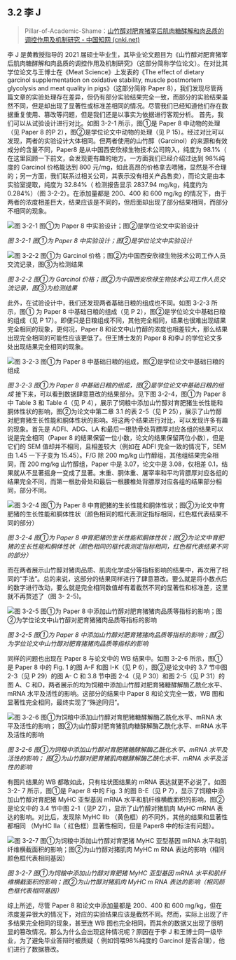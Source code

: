 ## 3.2   李 J

> Pillar-of-Academic-Shame：[山竹醇对肥育猪宰后肌肉糖酵解和肉品质的调控作用及机制研究 - 中国知网 (cnki.net)](https://kns.cnki.net/kcms2/article/abstract?v=0qMDjMp0v1mALCQYr1xi5bqYvz0V2kv7qgB8ZrHqQ1YlN70l4GxmSS7nIoGc-BJvlw7Jfz0fMInsN6HidL9-C64DmS89B29MThhA75PrlnGT2jApCul_PxTFuGcyKFXx-2joSEf--C_KkAbfW015jw==&uniplatform=NZKPT&language=CHS)

李 J 是黄教授指导的 2021 届硕士毕业生，其毕业论文题目为《山竹醇对肥育猪宰后肌肉糖酵解和肉品质的调控作用及机制研究》（这部分简称学位论文）。在对比其学位论文与王博士在《Meat Science》上发表的《The effect of dietary garcinol supplementation on oxidative stability, muscle postmortem glycolysis and meat quality in pigs》（这部分简称 Paper 8），我们发现尽管两篇文章的实验处理存在差异，但仍有部分实验结果完全一致，而部分的实验结果虽然不同，但是却出现了显著性或标准差相同的情况。尽管我们已经知道他们存在数据重复使用、篡改等问题，但是我们还是以事实为依据进行客观分析。
首先，我们可以从试验设计进行对比。如图 3-2-1 所示，图①是 Paper 8 中动物的处理（见 Paper 8 的P 2），图②是学位论文中动物的处理（见 P 15）。经过对比可以发现，两者的实验设计大体相同。但两者使用的山竹醇（Garcinol）的来源和有效成分的含量不同，Paper8 是从中国西安欣禄生物技术公司购入，纯度为 98.1%（ 在这里回顾一下前文，会发现更有趣的地方。一方面我们已经介绍过达到 98%纯度的 Garcinol 价格能达到 800 元/mg，如此高昂的价格拿去喂猪，显然是不合理的；另一方面，我们联系过相关公司，其表示没有相关产品售卖），而论文是由本实验室提取，纯度为 32.84%（  检测报告显示 2837.94 mg/kg，纯度约为 0.284%）（图 3-2-2）。在添加量都是 200、400 和 600 mg/kg 的情况下，由于两者的浓度相差巨大，结果应该是不同的，但后面却出现了部分结果相同，而部分不相同的现象。

![图 3-2-1 图①为 Paper 8 中实验设计；图②是学位论文中实验设计](readme/clip_image120.jpg)

 *图 3-2-1 图①为 Paper 8 中实验设计；图②是学位论文中实验设计*

![图 3-2-2 图①为 Garcinol 价格；图②为中国西安欣禄生物技术公司工作人员交流记录，图③为检测结果](readme/clip_image122.jpg)

 *图 3-2-2 图①为 Garcinol 价格；图②为中国西安欣禄生物技术公司工作人员交流记录，图③为检测结果*

此外，在试验设计中，我们还发现两者基础日粮的组成也不同。如图 3-2-3 所示，图① 为 Paper 8 中基础日粮的组成（见 P 2），图②是学位论文中基础日粮的组成（见 P 17）。即便只是日粮组成不同，其他完全相同，结果也很难出现结果完全相同的现象，更何况，Paper 8 和论文中山竹醇的浓度也相差较大，那么结果出现完全相同的可能性应该更低了。但王博士发的 Paper 8 和李J 的学位论文多处出现结果完全相同的现象。

![图 3-2-3 图①为 Paper 8 中基础日粮的组成，图②是学位论文中基础日粮的组成](readme/clip_image124.gif)

 *图 3-2-3 图①为 Paper 8 中基础日粮的组成，图②是学位论文中基础日粮的组成*
接下来，可以看到数据肆意篡改的结果部分。见下图 3-2-4，图①为 Paper 8 中 Table 3 和 Table 4（见 P 4），展示了饲粮中添加山竹醇对育肥猪生长性能和胴体性状的影响，图②为论文中第二章 3.1 的表 2-5（见 P 25），展示了山竹醇对肥育猪生长性能和胴体性状的影响。将这两个结果进行对比，可以发现许多有趣的现象。首先是 ADFI、ADG、LA 和最后一根肋骨处背膘厚对应各组的结果可以说是完全相同（Paper 8 的结果保留一位小数，论文的结果保留两位小数），但是它们的 SEM 值却并不相同，且相差较大（例如在 ADFI 完全一致的情况下，SEM 由 1.45 一下子变为 15.45）。F/G 除 200 mg/kg 山竹醇组，其他组结果完全相同，而 200 mg/kg 山竹醇组，Paper 中是 3.07，论文中是 3.08，仅相差 0.1，结果就从不显著摇身一变成了显著。末重、胴体重、屠宰率和平均背膘厚对应各组的结果完全不同，而第一根肋骨处和最后一根腰椎处背膘厚对应各组的结果部分相同，部分不同。

![图 3-2-4 图①为 Paper 8 中育肥猪的生长性能和胴体性状；图②为论文中育肥猪的生长性能和胴体性状（颜色相同的框代表测定指标相同，红色框代表结果不同的部分）](readme/clip_image126.gif)

 *图 3-2-4 图①为 Paper 8 中育肥猪的生长性能和胴体性状；图②为论文中育肥猪的生长性能和胴体性状（颜色相同的框代表测定指标相同，红色框代表结果不同的部分）*

而在两者展示山竹醇对猪肉品质、肌肉化学成分等指标影响的结果中，再次用了相同的“手法”。总的来说，这部分的结果同样进行了肆意篡改。要么就是将小数点后的数字进行改动，要么就是完全相同数值却有着截然不同的显著性和标准差，这里就不再赘述了（图 3- 2-5)。

![图 3-2-5 图①为 Paper 8 中添加山竹醇对肥育猪猪肉品质等指标的影响；图②为学位论文中山竹醇对肥育猪猪肉品质等指标的影响](readme/clip_image128.jpg)

 *图 3-2-5 图①为 Paper 8 中添加山竹醇对肥育猪猪肉品质等指标的影响；图②为学位论文中山竹醇对肥育猪猪肉品质等指标的影响*

同样的问题也出现在 Paper 8 与论文中的 WB 结果中。如图 3-2-6 所示，图①是 Paper 8 中的 Fig. 1 的图 A-F 和图 I-K（见 P 6），图②是论文中的 3.7 节中图 2-3（见 P 29）的图 A- C 和 3.8 节中图 2-4（见 P 30）和图 2-5（见 P 31）的图 A、C 和D，两者展示的均为饲粮中添加山竹醇对肥育猪糖酵解酶乙酰化水平、mRNA 水平及活性的影响。这部分的结果中 Paper 8 和论文完全一致，WB 图和显著性完全相同，最终实现了“殊途同归”。

![图 3-2-6 图①为饲粮中添加山竹醇对育肥猪糖酵解酶乙酰化水平、mRNA 水平及活性的影响； 图②为山竹醇对肥育猪肌肉糖酵解酶乙酰化水平、mRNA 水平及活性的影响](readme/clip_image130.jpg)

 *图 3-2-6 图①为饲粮中添加山竹醇对育肥猪糖酵解酶乙酰化水平、mRNA 水平及活性的影响； 图②为山竹醇对肥育猪肌肉糖酵解酶乙酰化水平、mRNA 水平及活性的影响*

有图片结果的 WB 都敢如此，只有柱状图结果的 mRNA 表达就更不必说了。如图 3-2- 7 所示，图①是 Paper 8 中的 Fig. 3 的图 B-E（见 P 7），显示了饲粮中添加山竹醇对育肥猪 MyHC 亚型基因 mRNA 水平和肌纤维横截面积的影响，图②是论文中的 3.4 节中图 2-1（见P 27），显示了山竹醇对猪肌肉 MyHC mRNA 表达的影响。对比后，发现除 MyHC IIb （黄色框）的不同外，其他的结果和显著性都相同 （MyHC IIa（  红色框）显著性相同，但是 Paper8 中的标注有问题）。

![图 3-2-7 图①为饲粮中添加山竹醇对育肥猪 MyHC 亚型基因 mRNA 水平和肌纤维横截面积的影响；图②为山竹醇对猪肌肉 MyHC m RNA 表达的影响（相同颜色框代表相同基因）](readme/image-20240118100355467.png)

 *图 3-2-7 图①为饲粮中添加山竹醇对育肥猪 MyHC 亚型基因 mRNA 水平和肌纤维横截面积的影响；图②为山竹醇对猪肌肉 MyHC m RNA 表达的影响（相同颜色框代表相同基因）*

综上所述，尽管 Paper 8 和论文中添加量都是 200、400 和 600 mg/kg，但在浓度差异很大的情况下，对应的实验结果应该是截然不同。然而，实际上出现了许多结果完全相同的现象，甚至连 WB 图也完全相同，而其余的数据又出现了很明显的篡改情况。那么为什么会出现这种情况呢？原因在于李 J 和王博士同一级毕业，为了避免毕业答辩时被质疑（ 例如饲喂98%纯度的 Garcinol 是否合理），他们进行了数据篡改。